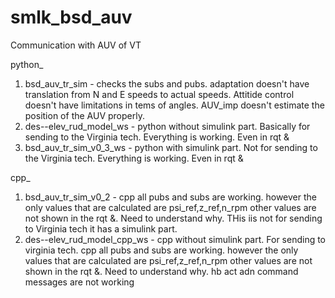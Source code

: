 # smlk_bsd_auv
Communication with AUV of VT

python_
1. bsd_auv_tr_sim - checks the subs and pubs. adaptation doesn't have translation from N and E speeds to actual speeds. Attitide control doesn't have limitations in tems of angles. AUV_imp doesn't estimate the position of the AUV properly.
2. des--elev_rud_model_ws - python without simulink part. Basically for sending to the Virginia tech. Everything is working. Even in rqt &
3. bsd_auv_tr_sim_v0_3_ws - python with simulink part. Not for sending to the Virginia tech. Everything is working. Even in rqt &


cpp_
1. bsd_auv_tr_sim_v0_2 - cpp all pubs and subs are working. however the only values that are calculated are psi_ref,z_ref,n_rpm other values are not shown in the rqt &. Need to understand why. THis iis not for sending to  Virginia tech it has a simulink part. 
2. des--elev_rud_model_cpp_ws - cpp without simulink part. For sending to virginia tech. cpp all pubs and subs are working. however the only values that are calculated are psi_ref,z_ref,n_rpm other values are not shown in the rqt &. Need to understand why. hb act adn command messages are not working
